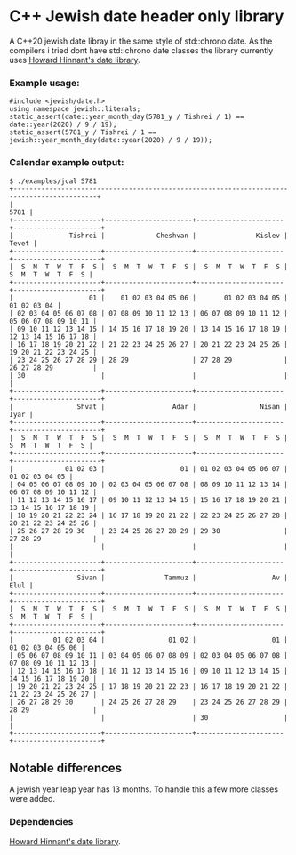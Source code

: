 # C++ Jewish date header only library

A C++20 jewish date libray in the same style of std::chrono date. As the compilers i tried dont have std::chrono date classes the library currently uses [Howard Hinnant's date library](https://github.com/HowardHinnant/date). 

### Example usage:

    #include <jewish/date.h>
    using namespace jewish::literals;
    static_assert(date::year_month_day(5781_y / Tishrei / 1) == date::year(2020) / 9 / 19);
    static_assert(5781_y / Tishrei / 1 == jewish::year_month_day(date::year(2020) / 9 / 19));

### Calendar example output:

    $ ./examples/jcal 5781
    +-------------------------------------------------------------------------------------------+
    |                                                                                      5781 | 
    +----------------------+----------------------+----------------------+----------------------+
    |              Tishrei |             Cheshvan |               Kislev |                Tevet | 
    +----------------------+----------------------+----------------------+----------------------+
    |  S  M  T  W  T  F  S |  S  M  T  W  T  F  S |  S  M  T  W  T  F  S |  S  M  T  W  T  F  S | 
    +----------------------+----------------------+----------------------+----------------------+
    |                   01 |    01 02 03 04 05 06 |       01 02 03 04 05 |          01 02 03 04 | 
    | 02 03 04 05 06 07 08 | 07 08 09 10 11 12 13 | 06 07 08 09 10 11 12 | 05 06 07 08 09 10 11 | 
    | 09 10 11 12 13 14 15 | 14 15 16 17 18 19 20 | 13 14 15 16 17 18 19 | 12 13 14 15 16 17 18 | 
    | 16 17 18 19 20 21 22 | 21 22 23 24 25 26 27 | 20 21 22 23 24 25 26 | 19 20 21 22 23 24 25 | 
    | 23 24 25 26 27 28 29 | 28 29                | 27 28 29             | 26 27 28 29          | 
    | 30                   |                      |                      |                      | 
    +----------------------+----------------------+----------------------+----------------------+
    |                Shvat |                 Adar |                Nisan |                 Iyar | 
    +----------------------+----------------------+----------------------+----------------------+
    |  S  M  T  W  T  F  S |  S  M  T  W  T  F  S |  S  M  T  W  T  F  S |  S  M  T  W  T  F  S | 
    +----------------------+----------------------+----------------------+----------------------+
    |             01 02 03 |                   01 | 01 02 03 04 05 06 07 |       01 02 03 04 05 | 
    | 04 05 06 07 08 09 10 | 02 03 04 05 06 07 08 | 08 09 10 11 12 13 14 | 06 07 08 09 10 11 12 | 
    | 11 12 13 14 15 16 17 | 09 10 11 12 13 14 15 | 15 16 17 18 19 20 21 | 13 14 15 16 17 18 19 | 
    | 18 19 20 21 22 23 24 | 16 17 18 19 20 21 22 | 22 23 24 25 26 27 28 | 20 21 22 23 24 25 26 | 
    | 25 26 27 28 29 30    | 23 24 25 26 27 28 29 | 29 30                | 27 28 29             | 
    |                      |                      |                      |                      | 
    +----------------------+----------------------+----------------------+----------------------+
    |                Sivan |               Tammuz |                   Av |                 Elul | 
    +----------------------+----------------------+----------------------+----------------------+
    |  S  M  T  W  T  F  S |  S  M  T  W  T  F  S |  S  M  T  W  T  F  S |  S  M  T  W  T  F  S | 
    +----------------------+----------------------+----------------------+----------------------+
    |          01 02 03 04 |                01 02 |                   01 |    01 02 03 04 05 06 | 
    | 05 06 07 08 09 10 11 | 03 04 05 06 07 08 09 | 02 03 04 05 06 07 08 | 07 08 09 10 11 12 13 | 
    | 12 13 14 15 16 17 18 | 10 11 12 13 14 15 16 | 09 10 11 12 13 14 15 | 14 15 16 17 18 19 20 | 
    | 19 20 21 22 23 24 25 | 17 18 19 20 21 22 23 | 16 17 18 19 20 21 22 | 21 22 23 24 25 26 27 | 
    | 26 27 28 29 30       | 24 25 26 27 28 29    | 23 24 25 26 27 28 29 | 28 29                | 
    |                      |                      | 30                   |                      | 
    +----------------------+----------------------+----------------------+----------------------+


## Notable differences

A jewish year leap year has 13 months. To handle this a few more classes were added. 

### Dependencies

[Howard Hinnant's date library](https://github.com/HowardHinnant/date). 

